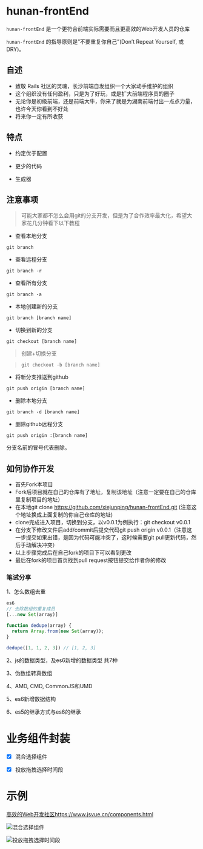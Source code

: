 # hunan-frontEnd

`hunan-frontEnd` 是一个更符合前端实际需要而且更高效的Web开发人员的仓库

`hunan-frontEnd` 的指导原则是”不要重复你自己”(Don’t Repeat Yourself, 或DRY)。

## 自述

* 致敬 Rails 社区的灵魂，长沙前端自发组织一个大家动手维护的组织
* 这个组织没有任何盈利，只是为了好玩，或是扩大前端程序员的圈子
* 无论你是初级前端，还是前端大牛，你来了就是为湖南前端付出一点点力量，也许今天你看到不好处
* 将来你一定有所收获

## 特点

* 约定优于配置

* 更少的代码

* 生成器

## 注意事项

>  可能大家都不怎么会用git的分支开发，但是为了合作效率最大化，希望大家花几分钟看下以下教程

* 查看本地分支

`git branch`

* 查看远程分支

`git branch -r`

* 查看所有分支

`git branch -a`

* 本地创建新的分支

`git branch [branch name]`

* 切换到新的分支

`git checkout [branch name]`

> 创建+切换分支

> `git checkout -b [branch name]`

* 将新分支推送到github

`git push origin [branch name]`

* 删除本地分支

`git branch -d [branch name]`

* 删除github远程分支

`git push origin :[branch name]`

分支名前的冒号代表删除。

## 如何协作开发
- 首先Fork本项目
- Fork后项目就在自己的仓库有了地址，复制该地址（注意一定要在自己的仓库里复制项目的地址）
- 在本地git clone https://github.com/xiejunping/hunan-frontEnd.git (注意这个地址换成上面复制的你自己仓库的地址)
- clone完成进入项目，切换到分支，以v0.0.1为例执行：git checkout v0.0.1
- 在分支下修改文件后add/commit后提交代码git push origin v0.0.1（注意这一步提交如果出错，是因为代码可能冲突了，这时候需要git pull更新代码，然后手动解决冲突）
- 以上步骤完成后在自己fork的项目下可以看到更改
- 最后在fork的项目首页找到pull request按钮提交给作者你的修改

### 笔试分享

1、怎么数组去重
```js
es6
// 去除数组的重复成员
[...new Set(array)]

function dedupe(array) {
  return Array.from(new Set(array));
}

dedupe([1, 1, 2, 3]) // [1, 2, 3]
```

2、js的数据类型，及es6新增的数据类型 共7种

3、伪数组转真数组

4、AMD, CMD, CommonJS和UMD

5、es6新增数据结构

6、es5的继承方式与es6的继承


# 业务组件封装

* [x] 混合选择组件
* [x] 投放拖拽选择时间段


# 示例


[高效的Web开发社区<https://www.jsvue.cn/components.html>](https://www.jsvue.cn/components.html)

![混合选择组件](https://pic4.zhimg.com/50/v2-7f9f2caa4ebfa00fd70281890d5c97b1_r.gif)

![投放拖拽选择时间段](https://pic3.zhimg.com/50/v2-cde99f883be5da4e937b311af87a80ed_r.gif)
